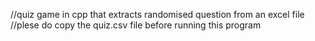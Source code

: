 //quiz game in cpp that extracts randomised question from an excel file
//plese do copy the quiz.csv file before running this program
